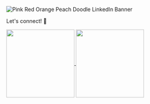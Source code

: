 ![Pink Red Orange Peach Doodle LinkedIn Banner](https://github.com/user-attachments/assets/63bd9ef2-02b1-4276-9538-585b53e9bd50)



Let's connect! :wave:




<a href="https://github.com/anuraghazra/github-readme-stats">
  <img height=180 align="center" src="https://github-readme-stats.vercel.app/api?username=ayseeyalciner&show_icons=true&theme=jolly&rank_icon=github&hide=prs,issues" />
</a>
<a href="https://github.com/anuraghazra/convoychat">
  <img height=180 align="center" src="https://github-readme-stats.vercel.app/api/top-langs/?username=ayseeyalciner&layout=compact&langs_count=8&card_width=200" />
</a>
